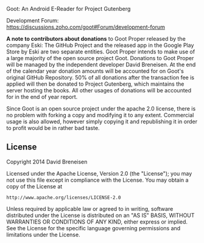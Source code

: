 Goot: An Android E-Reader for Project Gutenberg


Development Forum:
https://discussions.zoho.com/goot#Forum/development-forum


**A note to contributors about donations** to Goot Proper released by the company Eski:
The GitHub Project and the released app in the Google Play Store by Eski are two separate entities.  Goot Proper intends to make use of a large majority of the open source project Goot.  Donations to Goot Proper will be managed by the independent developer David Breneisen.  At the end of the calendar year donation amounts will be accounted for on Goot's original GitHub Repository.  50% of all donations after the transaction fee is applied will then be donated to Project Gutenberg, which maintains the server hosting the books.  All other usages of donations will be accounted for in the end of year report.

Since Goot is an open source project under the apache 2.0 license, there is no problem with forking a copy and modifying it to any extent.  Commercial usage is also allowed, however simply copying it and republishing it in order to profit would be in rather bad taste.



License
-------   

Copyright 2014 David Breneisen

Licensed under the Apache License, Version 2.0 (the "License");
you may not use this file except in compliance with the License.
You may obtain a copy of the License at

    http://www.apache.org/licenses/LICENSE-2.0

Unless required by applicable law or agreed to in writing, software
distributed under the License is distributed on an "AS IS" BASIS,
WITHOUT WARRANTIES OR CONDITIONS OF ANY KIND, either express or implied.
See the License for the specific language governing permissions and
limitations under the License.
